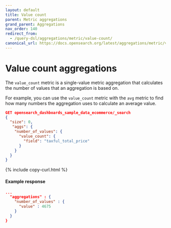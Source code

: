 ```yaml
---
layout: default
title: Value count
parent: Metric aggregations
grand_parent: Aggregations
nav_order: 140
redirect_from:
  - /query-dsl/aggregations/metric/value-count/
canonical_url: https://docs.opensearch.org/latest/aggregations/metric/value-count/
---
```


# Value count aggregations

The `value_count` metric is a single-value metric aggregation that calculates the number of values that an aggregation is based on.

For example, you can use the `value_count` metric with the `avg` metric to find how many numbers the aggregation uses to calculate an average value.

```json
GET opensearch_dashboards_sample_data_ecommerce/_search
{
  "size": 0,
   "aggs": {
    "number_of_values": {
      "value_count": {
        "field": "taxful_total_price"
      }
    }
  }
}
```
{% include copy-curl.html %}

#### Example response

```json
...
  "aggregations" : {
    "number_of_values" : {
      "value" : 4675
    }
  }
}
```